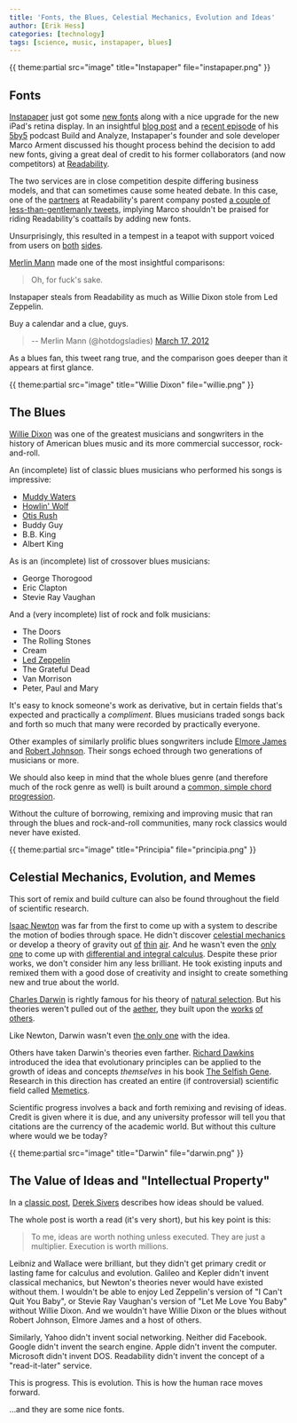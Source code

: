 ```yaml
---
title: 'Fonts, the Blues, Celestial Mechanics, Evolution and Ideas'
author: [Erik Hess]
categories: [technology]
tags: [science, music, instapaper, blues]
---
```


{{ theme:partial src="image" title="Instapaper" file="instapaper.png" }}

## Fonts

[Instapaper][3] just got some [new fonts][4] along with a nice upgrade for the new iPad's retina display. In an insightful [blog post][5] and a [recent episode][6] of his [5by5][7] podcast Build and Analyze, Instapaper's founder and sole developer Marco Arment discussed his thought process behind the decision to add new fonts, giving a great deal of credit to his former collaborators (and now competitors) at [Readability][8].

   [3]: http://www.instapaper.com/
   [4]: http://www.marco.org/2012/03/16/instapaper-4-1-released
   [5]: http://www.marco.org/2012/03/08/learning-from-competition
   [6]: http://5by5.tv/buildanalyze/67
   [7]: http://5by5.tv
   [8]: http://www.readability.com/

The two services are in close competition despite differing business models, and that can sometimes cause some heated debate. In this case, one of the [partners][9] at Readability's parent company posted [a couple of less-than-gentlemanly tweets][10], implying Marco shouldn't be praised for riding Readability's coattails by adding new fonts.

   [9]: http://about.me/timmeaney
   [10]: https://skitch.com/danielpunkass/8khk1/twitter

Unsurprisingly, this resulted in a tempest in a teapot with support voiced from users on [both][11] [sides][12].

   [11]: http://twitter.com/ethanschoonover/status/180881750489169921
   [12]: http://twitter.com/carolinamarch/status/180876400960602113

[Merlin Mann][13] made one of the most insightful comparisons:

   [13]: http://www.merlinmann.com/

> Oh, for fuck's sake.   
  
Instapaper steals from Readability as much as Willie Dixon stole from Led Zeppelin.  
  
Buy a calendar and a clue, guys.
> 
> -- Merlin Mann (@hotdogsladies) [March 17, 2012][14]

   [14]: https://twitter.com/hotdogsladies/status/180889989339545600

As a blues fan, this tweet rang true, and the comparison goes deeper than it appears at first glance.

{{ theme:partial src="image" title="Willie Dixon" file="willie.png" }}

## The Blues

[Willie Dixon][17] was one of the greatest musicians and songwriters in the history of American blues music and its more commercial successor, rock-and-roll.

   [17]: http://en.wikipedia.org/wiki/Willie_Dixon

An (incomplete) list of classic blues musicians who performed his songs is impressive:

  * [Muddy Waters][18]
  * [Howlin' Wolf][19]
  * [Otis Rush][20]
  * Buddy Guy
  * B.B. King
  * Albert King

   [18]: http://en.wikipedia.org/wiki/Hoochie_Coochie_Man
   [19]: http://en.wikipedia.org/wiki/Little_Red_Rooster
   [20]: http://en.wikipedia.org/wiki/I_Can%27t_Quit_You_Baby

As is an (incomplete) list of crossover blues musicians:

  * George Thorogood
  * Eric Clapton
  * Stevie Ray Vaughan

And a (very incomplete) list of rock and folk musicians:

  * The Doors
  * The Rolling Stones
  * Cream
  * [Led Zeppelin][21]
  * The Grateful Dead
  * Van Morrison
  * Peter, Paul and Mary

   [21]: http://en.wikipedia.org/wiki/I_Can%27t_Quit_You_Baby

It's easy to knock someone's work as derivative, but in certain fields that's expected and practically a _compliment_. Blues musicians traded songs back and forth so much that many were recorded by practically everyone.

Other examples of similarly prolific blues songwriters include [Elmore James][22] and [Robert Johnson][23]. Their songs echoed through two generations of musicians or more.

   [22]: http://en.wikipedia.org/wiki/Elmore_James
   [23]: http://en.wikipedia.org/wiki/Robert_Johnson_discography

We should also keep in mind that the whole blues genre (and therefore much of the rock genre as well) is built around a [common, simple chord progression][24].

   [24]: http://en.wikipedia.org/wiki/Twelve-bar_blues

Without the culture of borrowing, remixing and improving music that ran through the blues and rock-and-roll communities, many rock classics would never have existed.

{{ theme:partial src="image" title="Principia" file="principia.png" }}

## Celestial Mechanics, Evolution, and Memes

This sort of remix and build culture can also be found throughout the field of scientific research.

[Isaac Newton][27] was far from the first to come up with a system to describe the motion of bodies through space. He didn't discover [celestial mechanics][28] or develop a theory of gravity out [of][29] [thin][30] [air][31]. And he wasn't even the [only one][32] to come up with [differential and integral calculus][33]. Despite these prior works, we don't consider him any less brilliant. He took existing inputs and remixed them with a good dose of creativity and insight to create something new and true about the world.

   [27]: http://en.wikipedia.org/wiki/Isaac_Newton
   [28]: http://en.wikipedia.org/wiki/Celestial_mechanics
   [29]: http://en.wikipedia.org/wiki/Galileo_Galilei
   [30]: http://en.wikipedia.org/wiki/Nicholas_Copernicus
   [31]: http://en.wikipedia.org/wiki/Kepler%27s_laws_of_planetary_motion
   [32]: http://en.wikipedia.org/wiki/Gottfried_Leibniz
   [33]: http://en.wikipedia.org/wiki/Infinitesimal_calculus

[Charles Darwin][34] is rightly famous for his theory of [natural selection][35]. But his theories weren't pulled out of the [aether][36], they built upon the [works][37] [of][38] [others][39].

   [34]: http://en.wikipedia.org/wiki/Charles_Darwin
   [35]: http://en.wikipedia.org/wiki/Natural_selection
   [36]: http://en.wikipedia.org/wiki/Luminiferous_aether
   [37]: http://en.wikipedia.org/wiki/Empedocles
   [38]: http://en.wikipedia.org/wiki/Lucretius
   [39]: http://en.wikipedia.org/wiki/Thomas_Malthus

Like Newton, Darwin wasn't even [the only one][40] with the idea.

   [40]: http://en.wikipedia.org/wiki/Alfred_Russel_Wallace

Others have taken Darwin's theories even farther. [Richard Dawkins][41] introduced the idea that evolutionary principles can be applied to the growth of ideas and concepts _themselves_ in his book [The Selfish Gene][42]. Research in this direction has created an entire (if controversial) scientific field called [Memetics][43].

   [41]: http://en.wikipedia.org/wiki/Richard_Dawkins
   [42]: http://en.wikipedia.org/wiki/The_Selfish_Gene
   [43]: http://en.wikipedia.org/wiki/Memetics

Scientific progress involves a back and forth remixing and revising of ideas. Credit is given where it is due, and any university professor will tell you that citations are the currency of the academic world. But without this culture where would we be today?

{{ theme:partial src="image" title="Darwin" file="darwin.png" }}

## The Value of Ideas and "Intellectual Property"

In a [classic post][46], [Derek Sivers][47] describes how ideas should be valued.

   [46]: http://www.oreillynet.com/onlamp/blog/2005/08/ideas_are_just_a_multiplier_of.html
   [47]: https://en.wikipedia.org/wiki/Derek_Sivers

The whole post is worth a read (it's very short), but his key point is this:

> To me, ideas are worth nothing unless executed. They are just a multiplier. Execution is worth millions.

Leibniz and Wallace were brilliant, but they didn't get primary credit or lasting fame for calculus and evolution. Galileo and Kepler didn't invent classical mechanics, but Newton's theories never would have existed without them. I wouldn't be able to enjoy Led Zeppelin's version of "I Can't Quit You Baby", or Stevie Ray Vaughan's version of "Let Me Love You Baby" without Willie Dixon. And we wouldn't have Willie Dixon or the blues without Robert Johnson, Elmore James and a host of others.

Similarly, Yahoo didn't invent social networking. Neither did Facebook. Google didn't invent the search engine. Apple didn't invent the computer. Microsoft didn't invent DOS. Readability didn't invent the concept of a "read-it-later" service.

This is progress. This is evolution. This is how the human race moves forward.

…and they are some nice fonts.